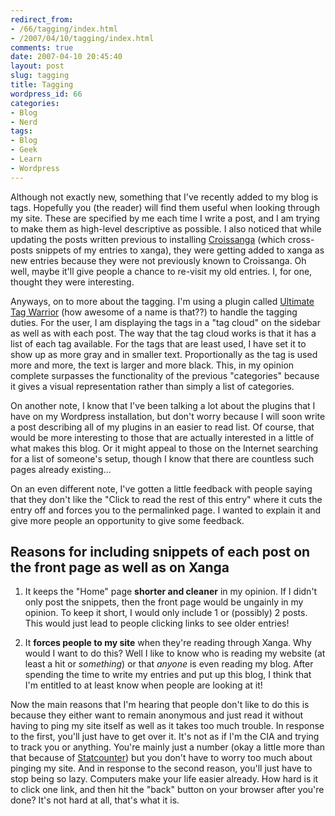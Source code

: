 ```yaml
---
redirect_from:
- /66/tagging/index.html
- /2007/04/10/tagging/index.html
comments: true
date: 2007-04-10 20:45:40
layout: post
slug: tagging
title: Tagging
wordpress_id: 66
categories:
- Blog
- Nerd
tags:
- Blog
- Geek
- Learn
- Wordpress
---
```


Although not exactly new, something that I've recently added to my blog is tags.  Hopefully you (the reader) will find them useful when looking through my site.  These are specified by me each time I write a post, and I am trying to make them as high-level descriptive as possible.  I also noticed that while updating the posts written previous to installing [Croissanga](http://ryanlee.org/software/wp/croissanga/) (which cross-posts snippets of my entries to xanga), they were getting added to xanga as new entries because they were not previously known to Croissanga.  Oh well, maybe it'll give people a chance to re-visit my old entries.  I, for one, thought they were interesting.

Anyways, on to more about the tagging.  I'm using a plugin called [Ultimate Tag Warrior](http://www.neato.co.nz/ultimate-tag-warrior) (how awesome of a name is that??) to handle the tagging duties.  For the user, I am displaying the tags in a "tag cloud" on the sidebar as well as with each post.  The way that the tag cloud works is that it has a list of each tag available.  For the tags that are least used, I have set it to show up as more gray and in smaller text.  Proportionally as the tag is used more and more, the text is larger and more black.  This, in my opinion complete surpasses the functionality of the previous "categories" because it gives a visual representation rather than simply a list of categories.  

On another note, I know that I've been talking a lot about the plugins that I have on my Wordpress installation, but don't worry because I will soon write a post describing all of my plugins in an easier to read list.  Of course, that would be more interesting to those that are actually interested in a little of what makes this blog.  Or it might appeal to those on the Internet searching for a list of someone's setup, though I know that there are countless such pages already existing...

On an even different note, I've gotten a little feedback with people saying that they don't like the "Click to read the rest of this entry" where it cuts the entry off and forces you to the permalinked page.  I wanted to explain it and give more people an opportunity to give some feedback.


## Reasons for including snippets of each post on the front page as well as on Xanga






  1. It keeps the "Home" page **shorter and cleaner** in my opinion.  If I didn't only post the snippets, then the front page would be ungainly in my opinion.  To keep it short, I would only include 1 or (possibly) 2 posts.  This would just lead to people clicking links to see older entries!



  2. It **forces people to my site** when they're reading through Xanga.  Why would I want to do this?  Well I like to know who is reading my website (at least a hit or _something_) or that _anyone_ is even reading my blog.  After spending the time to write my entries and put up this blog, I think that I'm entitled to at least know when people are looking at it!




Now the main reasons that I'm hearing that people don't like to do this is because they either want to remain anonymous and just read it without having to ping my site itself as well as it takes too much trouble.  In response to the first, you'll just have to get over it.  It's not as if I'm the CIA and trying to track you or anything.  You're mainly just a number (okay a little more than that because of [Statcounter](http://www.statcounter.com)) but you don't have to worry too much about pinging my site.  And in response to the second reason, you'll just have to stop being so lazy.  Computers make your life easier already.  How hard is it to click one link, and then hit the "back" button on your browser after you're done?  It's not hard at all, that's what it is.  
